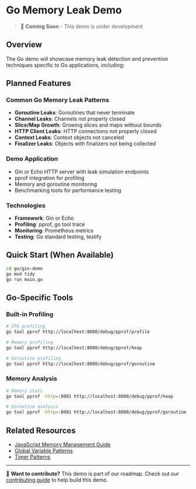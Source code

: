 # Go Memory Leak Demo

> 🚧 **Coming Soon** - This demo is under development

## Overview

The Go demo will showcase memory leak detection and prevention techniques specific to Go applications, including:

## Planned Features

### Common Go Memory Leak Patterns

- **Goroutine Leaks**: Goroutines that never terminate
- **Channel Leaks**: Channels not properly closed
- **Slice/Map Growth**: Growing slices and maps without bounds
- **HTTP Client Leaks**: HTTP connections not properly closed
- **Context Leaks**: Context objects not canceled
- **Finalizer Leaks**: Objects with finalizers not being collected

### Demo Application

- Gin or Echo HTTP server with leak simulation endpoints
- pprof integration for profiling
- Memory and goroutine monitoring
- Benchmarking tools for performance testing

### Technologies

- **Framework**: Gin or Echo
- **Profiling**: pprof, go tool trace
- **Monitoring**: Prometheus metrics
- **Testing**: Go standard testing, testify

## Quick Start (When Available)

```bash
cd go/gin-demo
go mod tidy
go run main.go
```

## Go-Specific Tools

### Built-in Profiling

```bash
# CPU profiling
go tool pprof http://localhost:8080/debug/pprof/profile

# Memory profiling
go tool pprof http://localhost:8080/debug/pprof/heap

# Goroutine profiling
go tool pprof http://localhost:8080/debug/pprof/goroutine
```

### Memory Analysis

```bash
# Memory stats
go tool pprof -http=:8081 http://localhost:8080/debug/pprof/heap

# Goroutine analysis
go tool pprof -http=:8081 http://localhost:8080/debug/pprof/goroutine
```

## Related Resources

- [JavaScript Memory Management Guide](../languages/javascript.md)
- [Global Variable Patterns](../patterns/global-variables.md)
- [Timer Patterns](../patterns/timers.md)

---

📝 **Want to contribute?** This demo is part of our roadmap. Check out our [contributing guide](https://github.com/lamngockhuong/memory-leak/blob/main/CONTRIBUTING.md) to help build this demo.
